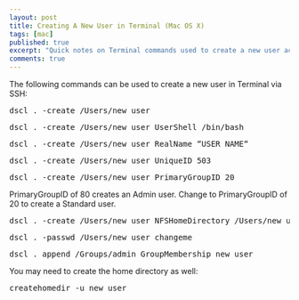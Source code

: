 ```yaml
---
layout: post
title: Creating A New User in Terminal (Mac OS X)
tags: [mac]
published: true
excerpt: "Quick notes on Terminal commands used to create a new user account in Mac OS X"
comments: true
---
```


The following commands can be used to create a new user in Terminal via SSH:

<pre>dscl . -create /Users/new_user</pre>

<pre>dscl . -create /Users/new_user UserShell /bin/bash</pre>

<pre>dscl . -create /Users/new_user RealName “USER NAME“</pre>

<pre>dscl . -create /Users/new_user UniqueID 503</pre>

<pre>dscl . -create /Users/new_user PrimaryGroupID 20</pre>
PrimaryGroupID of 80 creates an Admin user. Change to PrimaryGroupID of 20 to create a Standard user.


<pre>dscl . -create /Users/new_user NFSHomeDirectory /Users/new_user</pre>

<pre>dscl . -passwd /Users/new_user changeme</pre>

<pre>dscl . append /Groups/admin GroupMembership new_user</pre>

You may need to create the home directory as well:

<pre>createhomedir -u new_user</pre>
